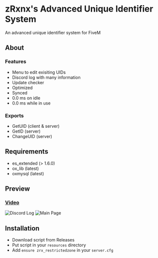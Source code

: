 # zRxnx's Advanced Unique Identifier System

An advanced unique identifier system for FiveM

## About

### Features

- Menu to edit exisiting UIDs
- Discord log with many information
- Update checker
- Optimized
- Synced
- 0.0 ms on idle
- 0.0 ms while in use

### Exports

- GetUID (client & server)
- GetID (server)
- ChangeUID (server)

## Requirements

- es_extended (> 1.6.0)
- ox_lib (latest)
- oxmysql (latest)

## Preview

### [Video](https://youtu.be/6CzgZKzR0zY?si=dYRg81a6lwhEq6d0)

![Discord Log](https://i.imgur.com/l5hhO8e.png)
![Main Page](https://i.imgur.com/4heQ0rN.png)

## Installation

- Download script from Releases
- Put script in your `resources` directory
- Add `ensure zrx_restrictedzone` in your `server.cfg`
